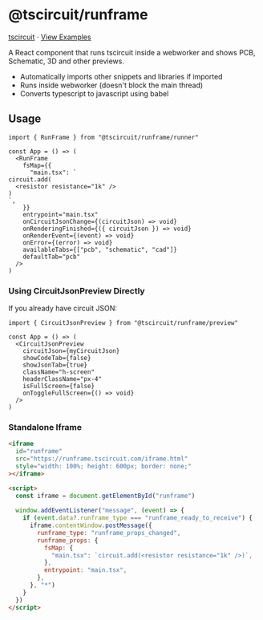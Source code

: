 # @tscircuit/runframe

[tscircuit](https://github.com/tscircuit/tscircuit) ⋅ [View Examples](https://runframe.vercel.app)

A React component that runs tscircuit inside a webworker and shows PCB, Schematic, 3D and other previews.

- Automatically imports other snippets and libraries if imported
- Runs inside webworker (doesn't block the main thread)
- Converts typescript to javascript using babel

## Usage

```tsx
import { RunFrame } from "@tscircuit/runframe/runner"

const App = () => (
  <RunFrame
    fsMap={{
      "main.tsx": `
circuit.add(
  <resistor resistance="1k" />
)
`,
    }}
    entrypoint="main.tsx"
    onCircuitJsonChange={(circuitJson) => void}
    onRenderingFinished={({ circuitJson }) => void}
    onRenderEvent={(event) => void}
    onError={(error) => void}
    availableTabs={["pcb", "schematic", "cad"]}
    defaultTab="pcb"
  />
)
```

### Using CircuitJsonPreview Directly

If you already have circuit JSON:

```tsx
import { CircuitJsonPreview } from "@tscircuit/runframe/preview"

const App = () => (
  <CircuitJsonPreview
    circuitJson={myCircuitJson}
    showCodeTab={false}
    showJsonTab={true}
    className="h-screen"
    headerClassName="px-4"
    isFullScreen={false}
    onToggleFullScreen={() => void}
  />
)
```

### Standalone Iframe

```html
<iframe
  id="runframe"
  src="https://runframe.tscircuit.com/iframe.html"
  style="width: 100%; height: 600px; border: none;"
></iframe>

<script>
  const iframe = document.getElementById("runframe")
  
  window.addEventListener("message", (event) => {
    if (event.data?.runframe_type === "runframe_ready_to_receive") {
      iframe.contentWindow.postMessage({
        runframe_type: "runframe_props_changed",
        runframe_props: {
          fsMap: {
            "main.tsx": `circuit.add(<resistor resistance="1k" />)`,
          },
          entrypoint: "main.tsx",
        },
      }, "*")
    }
  })
</script>
```
